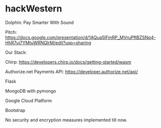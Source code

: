 # hackWestern
Dolphin: Pay Smarter With Sound

Pitch: https://docs.google.com/presentation/d/1AQua5IFmRP_MVruPftBZSNq4-HhR7uj7YMtuWRNQlrM/edit?usp=sharing

Our Stack: 

Chirp: https://developers.chirp.io/docs/getting-started/wasm

Authorize.net Payments API: https://developer.authorize.net/api/

Flask

MongoDB with pymongo

Google Cloud Platform

Bootstrap


No security and encryption measures implemented till now. 
